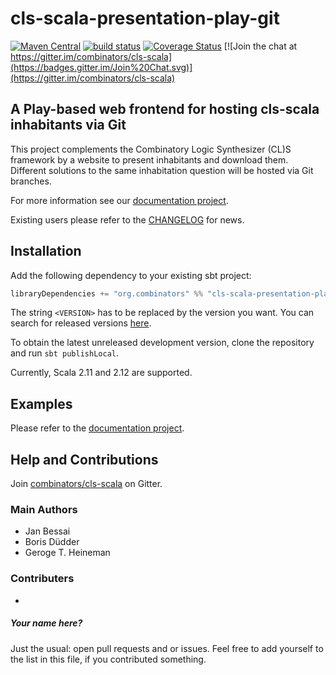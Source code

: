 # cls-scala-presentation-play-git
[![Maven Central](https://img.shields.io/maven-central/v/org.combinators/cls-scala-presentation-play-git.svg)](http://search.maven.org/#search%7Cga%7C1%7Cg%3A%22org.combinators%22%20AND%20%22cls-scala-presentation-play-git%22)
[![build status](https://travis-ci.org/combinators/cls-scala-presentation-play-git.svg?branch=master)](https://travis-ci.org/combinators/cls-scala-presentation-play-git)
[![Coverage Status](https://coveralls.io/repos/github/combinators/cls-scala-presentation-play-git/badge.svg?branch=master)](https://coveralls.io/github/combinators/cls-scala-presentation-play-git?branch=master)
[![Join the chat at https://gitter.im/combinators/cls-scala](https://badges.gitter.im/Join%20Chat.svg)](https://gitter.im/combinators/cls-scala)
## A Play-based web frontend for hosting cls-scala inhabitants via Git

This project complements the Combinatory Logic Synthesizer (CL)S framework by a website to present inhabitants and download them.
Different solutions to the same inhabitation question will be hosted via Git branches.

For more information see our [documentation project](https://combinators.github.io/).

Existing users please refer to the [CHANGELOG](CHANGELOG.md) for news.

## Installation

Add the following dependency to your existing sbt project: 
```scala
libraryDependencies += "org.combinators" %% "cls-scala-presentation-play-git" % "<VERSION>"
```
The string `<VERSION>` has to be replaced by the version you want.
You can search for released versions [here](http://search.maven.org/#search%7Cga%7C1%7Ccls-scala-presentation-play-git).

To obtain the latest unreleased development version, clone the repository and run `sbt publishLocal`.

Currently, Scala 2.11 and 2.12 are supported.

## Examples

Please refer to the [documentation project](https://combinators.github.io/).

## Help and Contributions

Join [combinators/cls-scala](https://gitter.im/combinators/cls-scala) on Gitter.

### Main Authors

- Jan Bessai
- Boris Düdder
- Geroge T. Heineman

### Contributers

-
##### Your name here?
Just the usual: open pull requests and or issues.
Feel free to add yourself to the list in this file, if you contributed something.
